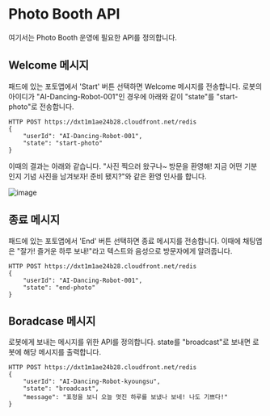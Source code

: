 # Photo Booth API

여기서는 Photo Booth 운영에 필요한 API를 정의합니다.

## Welcome 메시지

패드에 있는 포토앱에서 'Start' 버튼 선택하면 Welcome 메시지를 전송합니다. 로봇의 아이디가 "AI-Dancing-Robot-001"인 경우에 아래와 같이 "state"를 "start-photo"로 전송합니다.

```text
HTTP POST https://dxt1m1ae24b28.cloudfront.net/redis
{
	"userId": "AI-Dancing-Robot-001",
	"state": "start-photo"
}
```
이때의 결과는 아래와 같습니다. "사진 찍으러 왔구나~ 방문을 환영해! 지금 어떤 기분인지 기념 사진을 남겨보자! 준비 됐지?"와 같은 환영 인사를 합니다.

![image](https://github.com/kyopark2014/demo-ai-dansing-robot/assets/52392004/6ed5e455-2d0e-4998-9287-46b156873f12)


## 종료 메시지

패드에 있는 포토앱에서 'End' 버튼 선택하면 종료 메시지를 전송합니다. 이때에 채팅앱은 "잘가! 즐거운 하루 보내!"라고 텍스트와 음성으로 방문자에게 알려줍니다.

```text
HTTP POST https://dxt1m1ae24b28.cloudfront.net/redis
{
	"userId": "AI-Dancing-Robot-001",
	"state": "end-photo"
}
```

## Boradcase 메시지

로봇에게 보내는 메시지를 위한 API를 정의합니다. state를 "broadcast"로 보내면 로봇에 해당 메시지를 출력합니다.

```text
HTTP POST https://dxt1m1ae24b28.cloudfront.net/redis
{
    "userId": "AI-Dancing-Robot-kyoungsu",
    "state": "broadcast", 
    "message": "표정을 보니 오늘 멋진 하루를 보냈나 보네! 나도 기쁘다!"
}
```
